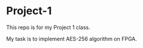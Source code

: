 # Project-1

This repo is for my Project 1 class.

My task is to implement AES-256 algorithm on FPGA.
